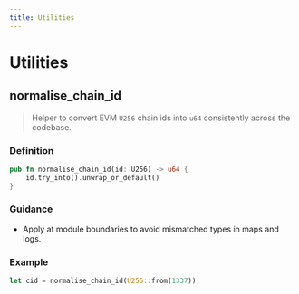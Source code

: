 ```yaml
---
title: Utilities
---
```


# Utilities

## normalise_chain_id

> Helper to convert EVM `U256` chain ids into `u64` consistently across the codebase.

### Definition

```rust
pub fn normalise_chain_id(id: U256) -> u64 {
    id.try_into().unwrap_or_default()
}
```

### Guidance

* Apply at module boundaries to avoid mismatched types in maps and logs.

### Example

```rust
let cid = normalise_chain_id(U256::from(1337));
```
